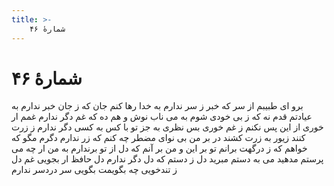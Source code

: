 ```yaml
---
title: >-
    شمارهٔ ۴۶
---
```

# شمارهٔ ۴۶

برو ای طبیبم از سر که خبر ز سر ندارم
به خدا رها کنم جان که ز جان خبر ندارم
به عیادتم قدم نه که ز بی خودی شوم به
می ناب نوش و هم ده که غم دگر ندارم
غمم ار خوری از این پس نکنم ز غم خوری بس
نظری به جز تو با کس به کسی دگر ندارم
ز زرت کنند زیور به زرت کشند در بر
من بی نوای مضطر چه کنم که زر ندارم
دگرم مگو که خواهم که ز درگهت برانم
تو بر این و من بر آنم که دل از تو برندارم
به من ار چه می پرستم مدهید می به دستم
مبرید دل ز دستم که دل دگر ندارم
دل حافظ ار بجویی غم دل ز تندخویی
چه بگویمت بگویی سر دردسر ندارم
